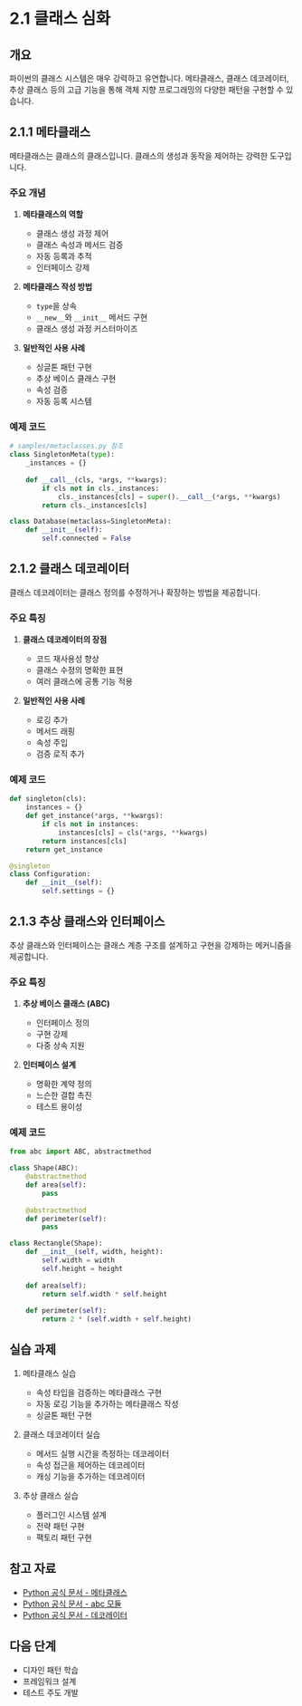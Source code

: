 # 2.1 클래스 심화

## 개요
파이썬의 클래스 시스템은 매우 강력하고 유연합니다. 메타클래스, 클래스 데코레이터, 추상 클래스 등의 고급 기능을 통해 객체 지향 프로그래밍의 다양한 패턴을 구현할 수 있습니다.

## 2.1.1 메타클래스

메타클래스는 클래스의 클래스입니다. 클래스의 생성과 동작을 제어하는 강력한 도구입니다.

### 주요 개념

1. **메타클래스의 역할**
   - 클래스 생성 과정 제어
   - 클래스 속성과 메서드 검증
   - 자동 등록과 추적
   - 인터페이스 강제

2. **메타클래스 작성 방법**
   - `type`을 상속
   - `__new__`와 `__init__` 메서드 구현
   - 클래스 생성 과정 커스터마이즈

3. **일반적인 사용 사례**
   - 싱글톤 패턴 구현
   - 추상 베이스 클래스 구현
   - 속성 검증
   - 자동 등록 시스템

### 예제 코드
```python
# samples/metaclasses.py 참조
class SingletonMeta(type):
    _instances = {}
    
    def __call__(cls, *args, **kwargs):
        if cls not in cls._instances:
            cls._instances[cls] = super().__call__(*args, **kwargs)
        return cls._instances[cls]

class Database(metaclass=SingletonMeta):
    def __init__(self):
        self.connected = False
```

## 2.1.2 클래스 데코레이터

클래스 데코레이터는 클래스 정의를 수정하거나 확장하는 방법을 제공합니다.

### 주요 특징

1. **클래스 데코레이터의 장점**
   - 코드 재사용성 향상
   - 클래스 수정의 명확한 표현
   - 여러 클래스에 공통 기능 적용

2. **일반적인 사용 사례**
   - 로깅 추가
   - 메서드 래핑
   - 속성 주입
   - 검증 로직 추가

### 예제 코드
```python
def singleton(cls):
    instances = {}
    def get_instance(*args, **kwargs):
        if cls not in instances:
            instances[cls] = cls(*args, **kwargs)
        return instances[cls]
    return get_instance

@singleton
class Configuration:
    def __init__(self):
        self.settings = {}
```

## 2.1.3 추상 클래스와 인터페이스

추상 클래스와 인터페이스는 클래스 계층 구조를 설계하고 구현을 강제하는 메커니즘을 제공합니다.

### 주요 특징

1. **추상 베이스 클래스 (ABC)**
   - 인터페이스 정의
   - 구현 강제
   - 다중 상속 지원

2. **인터페이스 설계**
   - 명확한 계약 정의
   - 느슨한 결합 촉진
   - 테스트 용이성

### 예제 코드
```python
from abc import ABC, abstractmethod

class Shape(ABC):
    @abstractmethod
    def area(self):
        pass
    
    @abstractmethod
    def perimeter(self):
        pass

class Rectangle(Shape):
    def __init__(self, width, height):
        self.width = width
        self.height = height
    
    def area(self):
        return self.width * self.height
    
    def perimeter(self):
        return 2 * (self.width + self.height)
```

## 실습 과제

1. 메타클래스 실습
   - 속성 타입을 검증하는 메타클래스 구현
   - 자동 로깅 기능을 추가하는 메타클래스 작성
   - 싱글톤 패턴 구현

2. 클래스 데코레이터 실습
   - 메서드 실행 시간을 측정하는 데코레이터
   - 속성 접근을 제어하는 데코레이터
   - 캐싱 기능을 추가하는 데코레이터

3. 추상 클래스 실습
   - 플러그인 시스템 설계
   - 전략 패턴 구현
   - 팩토리 패턴 구현

## 참고 자료
- [Python 공식 문서 - 메타클래스](https://docs.python.org/3/reference/datamodel.html#metaclasses)
- [Python 공식 문서 - abc 모듈](https://docs.python.org/3/library/abc.html)
- [Python 공식 문서 - 데코레이터](https://docs.python.org/3/glossary.html#term-decorator)

## 다음 단계
- 디자인 패턴 학습
- 프레임워크 설계
- 테스트 주도 개발
